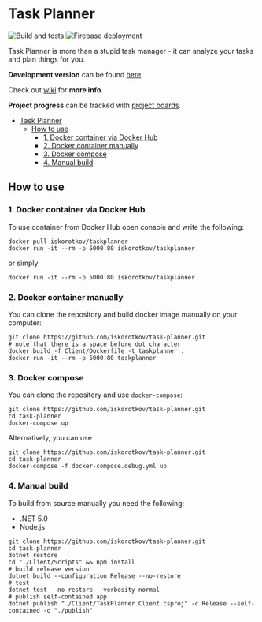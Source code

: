 # Task Planner

![Build and tests](https://github.com/iskorotkov/task-planner/workflows/build-and-test/badge.svg)
![Firebase deployment](https://github.com/iskorotkov/task-planner/workflows/firebase-deploy/badge.svg)

Task Planner is more than a stupid task manager - it can analyze your tasks and plan things for you.

__Development version__ can be found [here](https://iskorotkov-task-planner-dev.web.app/).

Check out [wiki](https://github.com/iskorotkov/task-planner/wiki) for __more info__.

__Project progress__ can be tracked with [project boards](https://github.com/iskorotkov/task-planner/projects).

- [Task Planner](#task-planner)
  - [How to use](#how-to-use)
    - [1. Docker container via Docker Hub](#1-docker-container-via-docker-hub)
    - [2. Docker container manually](#2-docker-container-manually)
    - [3. Docker compose](#3-docker-compose)
    - [4. Manual build](#4-manual-build)

## How to use

### 1. Docker container via Docker Hub

To use container from Docker Hub open console and write the following:

```console
docker pull iskorotkov/taskplanner
docker run -it --rm -p 5000:80 iskorotkov/taskplanner
```

or simply

```console
docker run -it --rm -p 5000:80 iskorotkov/taskplanner
```

### 2. Docker container manually

You can clone the repository and build docker image manually on your computer:

```console
git clone https://github.com/iskorotkov/task-planner.git
# note that there is a space before dot character
docker build -f Client/Dockerfile -t taskplanner .
docker run -it --rm -p 5000:80 taskplanner
```

### 3. Docker compose

You can clone the repository and use `docker-compose`:

```console
git clone https://github.com/iskorotkov/task-planner.git
cd task-planner
docker-compose up
```

Alternatively, you can use

```console
git clone https://github.com/iskorotkov/task-planner.git
cd task-planner
docker-compose -f docker-compose.debug.yml up
```

### 4. Manual build

To build from source manually you need the following:

- .NET 5.0
- Node.js

```console
git clone https://github.com/iskorotkov/task-planner.git
cd task-planner
dotnet restore
cd "./Client/Scripts" && npm install
# build release version
dotnet build --configuration Release --no-restore
# test
dotnet test --no-restore --verbosity normal
# publish self-contained app
dotnet publish "./Client/TaskPlanner.Client.csproj" -c Release --self-contained -o "./publish"
```
